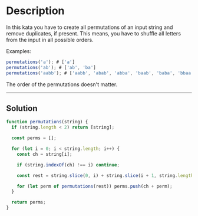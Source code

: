# Description

In this kata you have to create all permutations of an input string and remove duplicates, if present. This means, you have to shuffle all letters from the input in all possible orders.

Examples:

```js
permutations('a'); # ['a']
permutations('ab'); # ['ab', 'ba']
permutations('aabb'); # ['aabb', 'abab', 'abba', 'baab', 'baba', 'bbaa']
```

The order of the permutations doesn't matter.

---

## Solution

```js
function permutations(string) {
  if (string.length < 2) return [string];

  const perms = [];

  for (let i = 0; i < string.length; i++) {
    const ch = string[i];

    if (string.indexOf(ch) !== i) continue;

    const rest = string.slice(0, i) + string.slice(i + 1, string.length);

    for (let perm of permutations(rest)) perms.push(ch + perm);
  }

  return perms;
}
```
